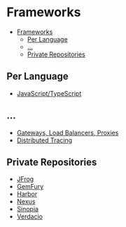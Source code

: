 # Frameworks

- [Frameworks](#frameworks)
  - [Per Language](#per-language)
  - [...](#)
  - [Private Repositories](#private-repositories)

## Per Language

<!-- * [JavaScript/TypeScript](lang/javascript.md) -->
* [JavaScript/TypeScript](lang/js.md)

## ...

* [Gateways, Load Balancers, Proxies](gws-lbs-proxies.md)
* [Distributed Tracing](distributed-tracing.md)





## Private Repositories

* [JFrog](https://jfrog.com/)
* [GemFury](https://gemfury.com)
* [Harbor](https://goharbor.io)
* [Nexus](https://www.sonatype.com/product-nexus-repository)
* [Sinopia](https://github.com/rlidwka/sinopia)
* [Verdacio](https://verdaccio.org)

<!-- https://readthedocs.org/
https://keepachangelog.com/en/1.0.0/

https://smallpdf.com/word-to-pdf

https://sethrobertson.github.io/GitFixUm/fixup.html -->

<!-- https://multipass.run/ -->
